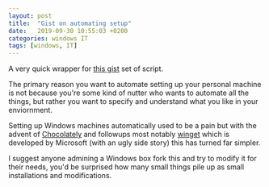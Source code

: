 ```yaml
---
layout: post
title:  "Gist on automating setup"
date:   2019-09-30 10:55:03 +0200
categories: windows IT
tags: [windows, IT]
---
```


A very quick wrapper for [this gist](https://gist.github.com/acepace/d71a71c9cec4bed1ec1da0a6bd7b9a12) set of script.

The primary reason you want to automate setting up your personal machine is not because you're some kind of nutter who wants to automate all the things, but rather you want to specify and understand what you like in your enviornment.

Setting up Windows machines automatically used to be a pain but with the advent of [Chocolately](https://chocolatey.org/) and followups most notably [winget](https://github.com/microsoft/winget-cli) which is developed by Microsoft (with an ugly side story) this has turned far simpler.

I suggest anyone admining a Windows box fork this and try to modify it for their needs, you'd be surprised how many small things pile up as small installations and modifications.

